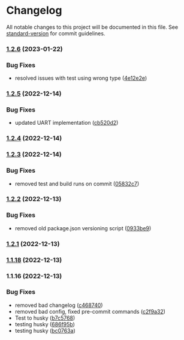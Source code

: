 # Changelog

All notable changes to this project will be documented in this file. See [standard-version](https://github.com/conventional-changelog/standard-version) for commit guidelines.

### [1.2.6](https://github.com/Espruino-Tooling/espruino-tools/compare/v1.2.5...v1.2.6) (2023-01-22)


### Bug Fixes

* resolved issues with test using wrong type ([4e12e2e](https://github.com/Espruino-Tooling/espruino-tools/commit/4e12e2eecee897286b45a281173b0b7021432beb))

### [1.2.5](https://github.com/Espruino-Tooling/espruino-tools/compare/v1.2.4...v1.2.5) (2022-12-14)


### Bug Fixes

* updated UART implementation ([cb520d2](https://github.com/Espruino-Tooling/espruino-tools/commit/cb520d28a9060fc712efeb063b4f601d88fe1cf0))

### [1.2.4](https://github.com/Espruino-Tooling/espruino-tools/compare/v1.2.3...v1.2.4) (2022-12-14)

### [1.2.3](https://github.com/Espruino-Tooling/espruino-tools/compare/v1.2.2...v1.2.3) (2022-12-14)


### Bug Fixes

* removed test and build runs on commit ([05832c7](https://github.com/Espruino-Tooling/espruino-tools/commit/05832c799ae0661f48dc9a1d4bd45f3d9c56dc76))

### [1.2.2](https://github.com/Espruino-Tooling/espruino-tools/compare/v1.2.1...v1.2.2) (2022-12-13)


### Bug Fixes

* removed old package.json versioning script ([0933be9](https://github.com/Espruino-Tooling/espruino-tools/commit/0933be9f473b123e13d1828114f5dee261d0ef27))

### [1.2.1](https://github.com/Espruino-Tooling/espruino-tools/compare/v1.1.30...v1.2.1) (2022-12-13)

### [1.1.18](https://github.com/Espruino-Tooling/espruino-tools/compare/v1.1.30...v1.1.18) (2022-12-13)

### 1.1.16 (2022-12-13)

### Bug Fixes

- removed bad changelog ([c468740](https://github.com/Espruino-Tooling/espruino-tools/commit/c46874034296c092ffdce6781c7002fd3e7740bb))
- removed bad config, fixed pre-commit commands ([c2f9a32](https://github.com/Espruino-Tooling/espruino-tools/commit/c2f9a32d3e0902a3995eab556de5b5fa7d7ab321))
- Test to husky ([b7c5768](https://github.com/Espruino-Tooling/espruino-tools/commit/b7c57687409e408f66907a0bc7dcb029a17e2764))
- testing husky ([686f95b](https://github.com/Espruino-Tooling/espruino-tools/commit/686f95b2367eb95ec3d397c521dd237f4f6a65d1))
- testing husky ([bc0763a](https://github.com/Espruino-Tooling/espruino-tools/commit/bc0763aa6d76c6200759a1e8af959b97b1623f87))
